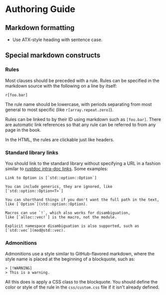 # Authoring Guide

## Markdown formatting

* Use ATX-style heading with sentence case.

## Special markdown constructs

### Rules

Most clauses should be preceded with a rule.
Rules can be specified in the markdown source with the following on a line by itself:

```
r[foo.bar]
```

The rule name should be lowercase, with periods separating from most general to most specific (like `r[array.repeat.zero]`).

Rules can be linked to by their ID using markdown such as `[foo.bar]`. There are automatic link references so that any rule can be referred to from any page in the book.

In the HTML, the rules are clickable just like headers.

### Standard library links

You should link to the standard library without specifying a URL in a fashion similar to [rustdoc intra-doc links][intra]. Some examples:

```
Link to Option is [`std::option::Option`]

You can include generics, they are ignored, like [`std::option::Option<T>`]

You can shorthand things if you don't want the full path in the text,
like [`Option`](std::option::Option).

Macros can use `!`, which also works for disambiguation,
like [`alloc::vec!`] is the macro, not the module.

Explicit namespace disambiguation is also supported, such as [`std::vec`](mod@std::vec).
```

[intra]: https://doc.rust-lang.org/rustdoc/write-documentation/linking-to-items-by-name.html

### Admonitions

Admonitions use a style similar to GitHub-flavored markdown, where the style name is placed at the beginning of a blockquote, such as:

```
> [!WARNING]
> This is a warning.
```

All this does is apply a CSS class to the blockquote. You should define the color or style of the rule in the `css/custom.css` file if it isn't already defined.
